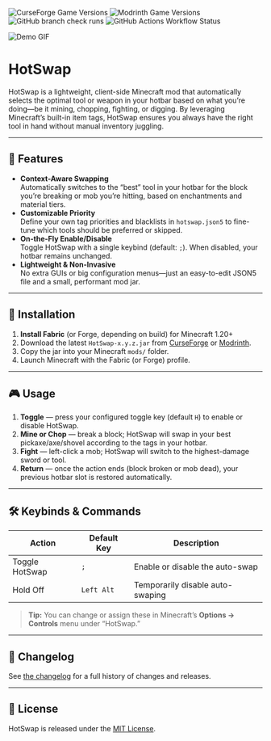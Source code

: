 ![CurseForge Game Versions](https://img.shields.io/curseforge/game-versions/404217?logo=curseforge&label=CurseForge&style=for-the-badge)
![Modrinth Game Versions](https://img.shields.io/modrinth/game-versions/DzrFkrG2?logo=modrinth&style=for-the-badge)
![GitHub branch check runs](https://img.shields.io/github/check-runs/SuperScary/HotSwap/main?style=for-the-badge)
![GitHub Actions Workflow Status](https://img.shields.io/github/actions/workflow/status/SuperScary/HotSwap/build.yml?style=for-the-badge)

![Demo GIF](https://i.ibb.co/q9y4SFq/ezgif-6-65308f07ed.gif)

# HotSwap

HotSwap is a lightweight, client-side Minecraft mod that automatically selects the optimal tool or weapon in your hotbar based on what you’re doing—be it mining, 
chopping, fighting, or digging. By leveraging Minecraft’s built-in item tags, 
HotSwap ensures you always have the right tool in hand without manual inventory juggling.

---

## 🚀 Features

- **Context-Aware Swapping**  
  Automatically switches to the “best” tool in your hotbar for the block you’re breaking or mob you’re hitting, based on enchantments and material tiers.
- **Customizable Priority**  
  Define your own tag priorities and blacklists in `hotswap.json5` to fine-tune which tools should be preferred or skipped.
- **On-the-Fly Enable/Disable**  
  Toggle HotSwap with a single keybind (default: `;`). When disabled, your hotbar remains unchanged.
- **Lightweight & Non-Invasive**  
  No extra GUIs or big configuration menus—just an easy-to-edit JSON5 file and a small, performant mod jar.

---

## 🎯 Installation

1. **Install Fabric** (or Forge, depending on build) for Minecraft 1.20+  
2. Download the latest `HotSwap-x.y.z.jar` from [CurseForge](https://www.curseforge.com/minecraft/mc-mods/hotswap) or [Modrinth](https://modrinth.com/mod/hotswap).  
3. Copy the jar into your Minecraft `mods/` folder.  
4. Launch Minecraft with the Fabric (or Forge) profile.

---

## 🎮 Usage

1. **Toggle** — press your configured toggle key (default `H`) to enable or disable HotSwap.
2. **Mine or Chop** — break a block; HotSwap will swap in your best pickaxe/axe/shovel according to the tags in your hotbar.
3. **Fight** — left-click a mob; HotSwap will switch to the highest-damage sword or tool.
4. **Return** — once the action ends (block broken or mob dead), your previous hotbar slot is restored automatically.

---

## 🛠️ Keybinds & Commands

| Action         | Default Key    | Description                      |
|----------------|----------------|----------------------------------|
| Toggle HotSwap | ```;```        | Enable or disable the auto-swap  |
| Hold Off       | ```Left Alt``` | Temporarily disable auto-swaping |

> **Tip:** You can change or assign these in Minecraft’s **Options → Controls** menu under “HotSwap.”

---

## 📜 Changelog

See [the changelog](https://superscary.net/minecraft/hotswap/changelog) for a full history of changes and releases.

---

## 📄 License

HotSwap is released under the [MIT License](LICENSE).
